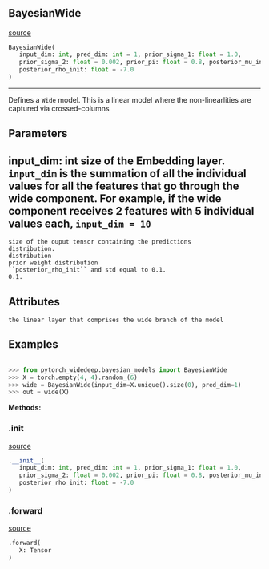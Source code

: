 #


## BayesianWide
[source](https://github.com/jrzaurin/pytorch-widedeep/blob/master/pytorch_widedeep/bayesian_models/tabular/bayesian_linear/bayesian_wide.py/#L10)
```python 
BayesianWide(
   input_dim: int, pred_dim: int = 1, prior_sigma_1: float = 1.0,
   prior_sigma_2: float = 0.002, prior_pi: float = 0.8, posterior_mu_init: float = 0.0,
   posterior_rho_init: float = -7.0
)
```


---
Defines a ``Wide`` model. This is a linear model where the
non-linearlities are captured via crossed-columns

Parameters
----------
input_dim: int
size of the Embedding layer. ``input_dim`` is the summation of all the
individual values for all the features that go through the wide
component. For example, if the wide component receives 2 features with
5 individual values each, `input_dim = 10`
---
    size of the ouput tensor containing the predictions
    distribution.
    distribution
    prior weight distribution
    ``posterior_rho_init`` and std equal to 0.1.
    0.1.

Attributes
-----------
    the linear layer that comprises the wide branch of the model

Examples
--------

```python

>>> from pytorch_widedeep.bayesian_models import BayesianWide
>>> X = torch.empty(4, 4).random_(6)
>>> wide = BayesianWide(input_dim=X.unique().size(0), pred_dim=1)
>>> out = wide(X)
```


**Methods:**


### .__init__
[source](https://github.com/jrzaurin/pytorch-widedeep/blob/master/pytorch_widedeep/bayesian_models/tabular/bayesian_linear/bayesian_wide.py/#L79)
```python
.__init__(
   input_dim: int, pred_dim: int = 1, prior_sigma_1: float = 1.0,
   prior_sigma_2: float = 0.002, prior_pi: float = 0.8, posterior_mu_init: float = 0.0,
   posterior_rho_init: float = -7.0
)
```


### .forward
[source](https://github.com/jrzaurin/pytorch-widedeep/blob/master/pytorch_widedeep/bayesian_models/tabular/bayesian_linear/bayesian_wide.py/#L103)
```python
.forward(
   X: Tensor
)
```

